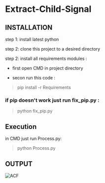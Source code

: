 # Extract-Child-Signal

## INSTALLATION

step 1: install latest python

step 2: clone this project to a desired directory

step 2: install all requirements modules : 

- first open CMD in project directory

- secon run this code : 

> pip install -r Requirements

### if pip doesn't work just run fix_pip.py :

> python fix_pip.py

## Execution 

in CMD just run Process.py:

> python Process.py

## OUTPUT


![ACF](https://github.com/yeganeyazdanian/Extract-Child-Signal/blob/master/Exports/Figure_1.png)
